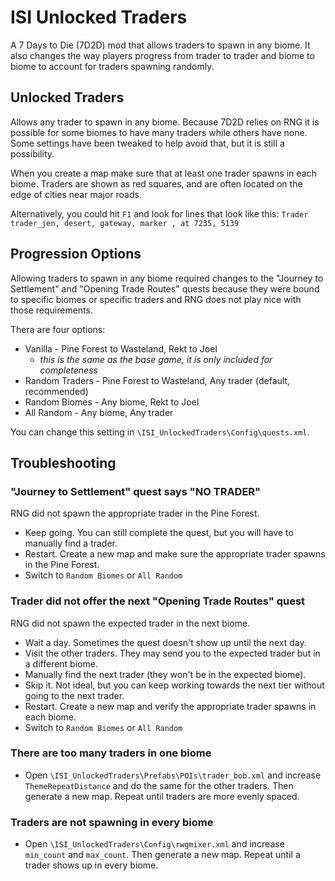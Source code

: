 # ISI Unlocked Traders

A 7 Days to Die (7D2D) mod that allows traders to spawn in any biome. It also changes the way players progress from trader to trader and biome to biome to account for traders spawning randomly.

## Unlocked Traders

Allows any trader to spawn in any biome. Because 7D2D relies on RNG it is possible for some biomes to have many traders while others have none. Some settings have been tweaked to help avoid that, but it is still a possibility.

When you create a map make sure that at least one trader spawns in each biome. Traders are shown as red squares, and are often located on the edge of cities near major roads.

Alternatively, you could hit `F1` and look for lines that look like this: `Trader trader_jen, desert, gateway, marker , at 7235, 5139`

## Progression Options

Allowing traders to spawn in any biome required changes to the "Journey to Settlement" and "Opening Trade Routes" quests because they were bound to specific biomes or specific traders and RNG does not play nice with those requirements.

Thera are four options:

- Vanilla - Pine Forest to Wasteland, Rekt to Joel
  - _this is the same as the base game, it is only included for completeness_
- Random Traders - Pine Forest to Wasteland, Any trader (default, recommended)
- Random Biomes - Any biome, Rekt to Joel
- All Random - Any biome, Any trader

You can change this setting in `\ISI_UnlockedTraders\Config\quests.xml`.

## Troubleshooting

### "Journey to Settlement" quest says "NO TRADER"

RNG did not spawn the appropriate trader in the Pine Forest.

- Keep going. You can still complete the quest, but you will have to manually find a trader.
- Restart. Create a new map and make sure the appropriate trader spawns in the Pine Forest.
- Switch to `Random Biomes` or `All Random`

### Trader did not offer the next "Opening Trade Routes" quest

RNG did not spawn the expected trader in the next biome.

- Wait a day. Sometimes the quest doesn't show up until the next day.
- Visit the other traders. They may send you to the expected trader but in a different biome.
- Manually find the next trader (they won't be in the expected biome).
- Skip it. Not ideal, but you can keep working towards the next tier without going to the next trader.
- Restart. Create a new map and verify the appropriate trader spawns in each biome.
- Switch to `Random Biomes` or `All Random`

### There are too many traders in one biome

- Open `\ISI_UnlockedTraders\Prefabs\POIs\trader_bob.xml` and increase `ThemeRepeatDistance` and do the same for the other traders. Then generate a new map. Repeat until traders are more evenly spaced.

### Traders are not spawning in every biome

- Open `\ISI_UnlockedTraders\Config\rwgmixer.xml` and increase `min_count` and `max_count`.  Then generate a new map. Repeat until a trader shows up in every biome.
